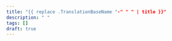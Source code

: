 ```yaml
---
title: "{{ replace .TranslationBaseName "-" " " | title }}"
description: " "
tags: []
draft: true
---
```

